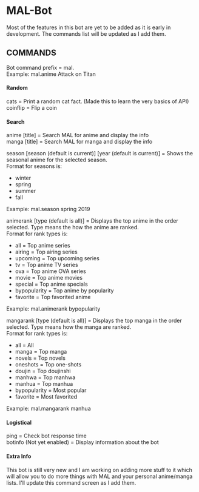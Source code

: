 # MAL-Bot
Most of the features in this bot are yet to be added as it is early in development. The commands list will be updated as I add them.

## COMMANDS
Bot command prefix = mal. <br />
Example: mal.anime Attack on Titan <br />

#### Random
cats = Print a random cat fact. (Made this to learn the very basics of API) <br />
coinflip = Flip a coin <br />

#### Search
anime [title] = Search MAL for anime and display the info <br />
manga [title] = Search MAL for manga and display the info <br />

season [season (default is current)] [year (default is current)] = Shows the seasonal anime for the selected season. <br />
Format for seasons is: <br />
 - winter <br />
 - spring <br />
 - summer <br />
 - fall <br />

Example: mal.season spring 2019 <br />

animerank [type (default is all)] = Displays the top anime in the order selected. Type means the how the anime are ranked. <br />
Format for rank types is:
 - all = Top anime series
 - airing = Top airing series
 - upcoming = Top upcoming series
 - tv = Top anime TV series
 - ova = Top anime OVA series
 - movie = Top anime movies
 - special = Top anime specials
 - bypopularity = Top anime by popularity
 - favorite = Top favorited anime

Example: mal.animerank bypopularity <br />

mangarank [type (default is all)] = Displays the top manga in the order selected. Type means how the manga are ranked. <br />
Format for rank types is:
 - all = All
 - manga = Top manga
 - novels = Top novels
 - oneshots = Top one-shots
 - doujin = Top doujinshi
 - manhwa = Top manhwa
 - manhua = Top manhua
 - bypopularity = Most popular
 - favorite = Most favorited

Example: mal.mangarank manhua <br />

#### Logistical 
ping = Check bot response time <br />
botinfo (Not yet enabled) = Display information about the bot <br />

#### Extra Info 
This bot is still very new and I am working on adding more stuff to it which will allow you to do more things with MAL and your personal anime/manga lists. I'll update this command screen as I add them. <br />
